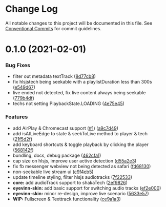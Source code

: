 # Change Log

All notable changes to this project will be documented in this file.
See [Conventional Commits](https://conventionalcommits.org) for commit guidelines.

# 0.1.0 (2021-02-01)


### Bug Fixes

* filter out metadata textTrack ([8d77cb8](https://github.com/Eyevinn/web-player/commit/8d77cb8bfe34ade779e79038399c6b370e3d8e3d))
* fix hlsjstech being seekable with a playlistDuration less than 300s ([e549d67](https://github.com/Eyevinn/web-player/commit/e549d67f324b36f49bb7593650d6653617f08945))
* live ended not detected, fix live content always being seekable ([779b4df](https://github.com/Eyevinn/web-player/commit/779b4df67d2c4b74d9d7413c4694f2a198c9528f))
* techs not setting PlaybackState.LOADING ([4e75e45](https://github.com/Eyevinn/web-player/commit/4e75e458205ff8a8fad697fd43c1757ffa3ffbb1))


### Features

* add AirPlay & Chromecast support ([#1](https://github.com/Eyevinn/web-player/issues/1)) ([a9c7d49](https://github.com/Eyevinn/web-player/commit/a9c7d49086b55e09af482acdc9695d88b7c2c0e1))
* add isAtLiveEdge to state & seekToLive method to player & tech ([21f5d2f](https://github.com/Eyevinn/web-player/commit/21f5d2f57cc3d379ab7bb4874648c4291eb1fe33))
* add keyboard shortcuts & toggle playback by clicking the player ([568142f](https://github.com/Eyevinn/web-player/commit/568142f38ad5e27b5d1b4bf0ec132de657e2fbac))
* bundling, docs, debug package ([462cfa1](https://github.com/Eyevinn/web-player/commit/462cfa118f776d01ed41e35ad8c4ef87ca252169))
* cap size on hlsjs, improve user active detection ([d55a2e3](https://github.com/Eyevinn/web-player/commit/d55a2e37172ceb9770be5df2d165deaca5a191e1))
* fix fb messenger webview not being detected as safari ([fd68130](https://github.com/Eyevinn/web-player/commit/fd681304c6427c280e77253aa3bbc8241f27219d))
* non-seekable live stream ui ([c9f4eb5](https://github.com/Eyevinn/web-player/commit/c9f4eb52a592dbf2dd0b25bfd9059be8b04f5cd9))
* update timeline styling, filter hlsjs audiotracks ([7f22533](https://github.com/Eyevinn/web-player/commit/7f22533b71ef99057ccdec8e27901c4cd5c9b71b))
* **core:** add audioTrack support to shakaTech ([2ef9826](https://github.com/Eyevinn/web-player/commit/2ef9826b38700f01791d1fc3404d1c70667b244a))
* **eyevinn-skin:** add basic support for switching audio tracks ([ef2e000](https://github.com/Eyevinn/web-player/commit/ef2e000e7f7efb40ae0d59c4baf290e4b3649c28))
* **eyevinn-skin:** minor re-design, improve live scenario ([5633e57](https://github.com/Eyevinn/web-player/commit/5633e5718b9e2f2200649e1b32f07271933dd6f4))
* **WIP:** Fullscreen & Texttrack functionality ([ce9a1a3](https://github.com/Eyevinn/web-player/commit/ce9a1a388054da51ca792907be4d8fd44be61298))
